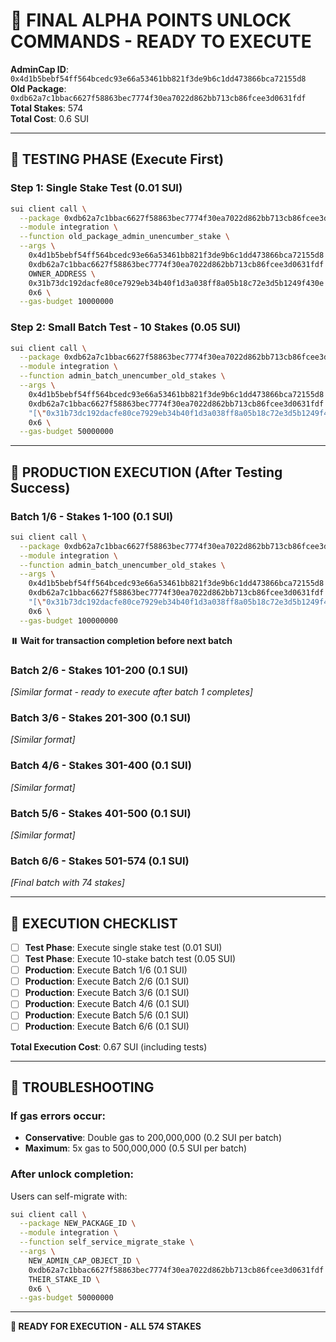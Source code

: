 # 🚀 FINAL ALPHA POINTS UNLOCK COMMANDS - READY TO EXECUTE

**AdminCap ID**: `0x4d1b5bebf54ff564bcedc93e66a53461bb821f3de9b6c1dd473866bca72155d8`  
**Old Package**: `0xdb62a7c1bbac6627f58863bec7774f30ea7022d862bb713cb86fcee3d0631fdf`  
**Total Stakes**: 574  
**Total Cost**: 0.6 SUI  

---

## 🧪 TESTING PHASE (Execute First)

### Step 1: Single Stake Test (0.01 SUI)
```bash
sui client call \
  --package 0xdb62a7c1bbac6627f58863bec7774f30ea7022d862bb713cb86fcee3d0631fdf \
  --module integration \
  --function old_package_admin_unencumber_stake \
  --args \
    0x4d1b5bebf54ff564bcedc93e66a53461bb821f3de9b6c1dd473866bca72155d8 \
    0xdb62a7c1bbac6627f58863bec7774f30ea7022d862bb713cb86fcee3d0631fdf \
    OWNER_ADDRESS \
    0x31b73dc192dacfe80ce7929eb34b40f1d3a038ff8a05b18c72e3d5b1249f430e \
    0x6 \
  --gas-budget 10000000
```

### Step 2: Small Batch Test - 10 Stakes (0.05 SUI)
```bash
sui client call \
  --package 0xdb62a7c1bbac6627f58863bec7774f30ea7022d862bb713cb86fcee3d0631fdf \
  --module integration \
  --function admin_batch_unencumber_old_stakes \
  --args \
    0x4d1b5bebf54ff564bcedc93e66a53461bb821f3de9b6c1dd473866bca72155d8 \
    0xdb62a7c1bbac6627f58863bec7774f30ea7022d862bb713cb86fcee3d0631fdf \
    "[\"0x31b73dc192dacfe80ce7929eb34b40f1d3a038ff8a05b18c72e3d5b1249f430e\", \"0x794d84ea07bb597ea79610b1b526f3c0a1b30f9bb11589f3b360735c9c99d17b\", \"0xbbcbbc97a12c7db35ae4fd4864806687447e0d62ba9735e42425bacfd4a2e234\", \"0xd97d216d1997efa4612bbaabbc1059d1625616b6af477abfa6ba4bc3a25a91e5\", \"0x2c5c006ec4141cdf788fbaba87b7348730a3997524ebbb9210fa650fe8a64ef9\", \"0x4e487fdf5336a49bea5d21fc052e7274458cfb08555c116cb1577d5792cf8231\", \"0x2c54df5175db912d7ebfdf6ee8cda82a31aa282e4345a614def3bd10ca9c0279\", \"0x2604157bda815b869394007ed849124322705681b3524be2c328bea6e2820a12\", \"0x298d1871960f6cfa5b9d950dcc45453f4c9568709731ff9d1831be800ffa2ab7\", \"0xc35cafe86b794cfe9aa20a83f0b202893054a3e424da2c2b8c20561a6ef97cd9\"]" \
    0x6 \
  --gas-budget 50000000
```

---

## 🚀 PRODUCTION EXECUTION (After Testing Success)

### Batch 1/6 - Stakes 1-100 (0.1 SUI)
```bash
sui client call \
  --package 0xdb62a7c1bbac6627f58863bec7774f30ea7022d862bb713cb86fcee3d0631fdf \
  --module integration \
  --function admin_batch_unencumber_old_stakes \
  --args \
    0x4d1b5bebf54ff564bcedc93e66a53461bb821f3de9b6c1dd473866bca72155d8 \
    0xdb62a7c1bbac6627f58863bec7774f30ea7022d862bb713cb86fcee3d0631fdf \
    "[\"0x31b73dc192dacfe80ce7929eb34b40f1d3a038ff8a05b18c72e3d5b1249f430e\", \"0x794d84ea07bb597ea79610b1b526f3c0a1b30f9bb11589f3b360735c9c99d17b\", \"0xbbcbbc97a12c7db35ae4fd4864806687447e0d62ba9735e42425bacfd4a2e234\", \"0xd97d216d1997efa4612bbaabbc1059d1625616b6af477abfa6ba4bc3a25a91e5\", \"0x2c5c006ec4141cdf788fbaba87b7348730a3997524ebbb9210fa650fe8a64ef9\", \"0x4e487fdf5336a49bea5d21fc052e7274458cfb08555c116cb1577d5792cf8231\", \"0x2c54df5175db912d7ebfdf6ee8cda82a31aa282e4345a614def3bd10ca9c0279\", \"0x2604157bda815b869394007ed849124322705681b3524be2c328bea6e2820a12\", \"0x298d1871960f6cfa5b9d950dcc45453f4c9568709731ff9d1831be800ffa2ab7\", \"0xc35cafe86b794cfe9aa20a83f0b202893054a3e424da2c2b8c20561a6ef97cd9\", \"0x1c5eafa15296331ff0fef44a369d1effe56b7316c9a50d0df42822a23440a171\", \"0x01d38824abeff2cc02fd292e5e0fe881a68a216bf47fab4cd943de8fa96ea819\", \"0xe02cd72430c5d8a2ea7bca7af3b725fbab956b1f977376253fdae6d595c547fc\", \"0xbbb8448efbc722b6183f2c3b315b6452ca9284661bc37691838b47f0fda9ddef\", \"0x8143f3d8f285ec68ebe78d22c3dded353655aac6a2543b700b6647975a96b036\", \"0x8257f9b6e723daab81168a9c7f4acba0f4374e5ea79c7b9dc9aa9facb21f972a\", \"0x098f8c284721922eb46271c2bd788d610c44d6d092a7c861107a98aa6892f92f\", \"0x811dc9faa3cbda9012fdcf6415c746ba9181c51dc5707b92ef2b354193e8fc63\", \"0xb33d546169cd3aff49b7e9f74d2c9b67378bcec23df23cb20ca7dbf646ef1dc9\", \"0xa5bf11760c34f051ed9bd32b00898f673dea4fd6c8658313bf08cf4ea54ef8a6\", \"0x9ffeb37ca4c4d91666135517f8f85914ab4c7ef3238f572fb0a0763b393b2db5\", \"0x4232ba7c4e56b5661453cdb52326d87d57e18662c1e3674a1da0d61735103b69\", \"0x764e1c0fb5297979dbd19a0be1f50121504bfc71a1a95e1893194f0968a84ecb\", \"0xd9fe7d35e6f276f0c5437f4cf36016f6e59ade5f7a6ab5aa4dab8c3be2c3ba2e\", \"0x8cb5f8a47ed73b1d82953019d08e27b88566543897d19497ff087daa3fdbb765\", \"0xe9d071039dcd73b5b26d952359041dc6c28e18e845150dd415042f89373981a8\", \"0x1d6d4a34cf4dc86e94db82704cb7226a8bd09c3ee765f73761319ab26c1d4c52\", \"0xd6b5f80367043695f58d2a3e28f5d1a29f24a841daa97e3d06a7867a194648d4\", \"0xc0f41c3a792f550e76e2e762c6970bc9bc7c09730ac6b1259e36aa63e231a049\", \"0x6ba28591e19f5e59d60488e85bc610e8ebdc6ce52e0aca3f0f89a0779fc84502\", \"0xecb518da664e4f83940f9945ecba341c0845eb2a2547edf8c857db8a9e91a93d\", \"0x2f1a88bde194b59c70c4aa4419c2907d71853011745eadaeb268d7e1587265c2\", \"0xe580e4412245873625587f0aa1c07b673f25be93275fb302a0d4b31f238b55c9\", \"0x434497670dab5c8cd363e7e3497f972b9662dd28f0cd0d6b6be1c80494d24a8e\", \"0x357edcfea57cb1c6db54b5bca8d86ee095b0cb75f62dc0435ba2e88236d9edb2\", \"0x73ae2e6c8a8fae9f2b37514bdebfafd6b08036b0b10a932bde66e3ed36373a0e\", \"0x5a533820336d135e88cc51ac9e46a492974d452b0a830e14c0f317c1f3d2f502\", \"0x1c4230e602a05e311688f86036ae50d5e78541a9396af83c9d346c0a3ba1f9ba\", \"0x176656b0084c686333222ae89e0087e868e5c0d647d51fe170c10968b774a79c\", \"0x63b9bc5652d2680db7ea408b5d1d14afc12943874752e50b6d1cd1ffbab52848\", \"0xe0b3f7b1e7b4a39e7abc009950dfaa4c3b5cdf0ebf8359248648292e41b0bb9e\", \"0x2bee960cc064ec4074a5ce3a4d5b665ca9b2c21de75bdad676925f29725a2922\", \"0xa7c5c24e30da5868bf7f502365e710fcab814ddf03208b188599a4a841bc0cf9\", \"0x2e3cc003ac940d1a1bbb5384d69b945cdc44a9a1112cf84c38b35b27daa5ccb9\", \"0x55445b5f7502a1c096d698f9c2ea0de6b63c2a50de2983b903d4919f734e6ee1\", \"0xadefb0ed3d151df3c388884933630e3436ad01c8d38d001691788d3ce1f4dc23\", \"0x70c1764c240694b3d4310d3b28c2573ce99d71a3da56fe5d4269c20338f3aa5f\", \"0x4f1c785108385b2af648665643db8694153bac9f9d32f9bf3f01f1ecf3f7b46d\", \"0x1df9c7672793616dd7ab3c0afccaf2846c7971529851908d637ae1c3516dc963\", \"0x483ff4391f62b4ffa2bb289e1f59275ae9525c8f5953ddfff803b112a2146f42\", \"0x28bbff8c0827c33ed8bcaaa2e15cfa2f20bd764b6f46b29ddccb8836652ffaab\", \"0x84e460e143e1ae3eb01c5c6a4fe54030868bb01d6a405c4c663ac0342ae137ba\", \"0x455a0d5842350872c2fb24359e429bbc7f177d773148e70bc4f01230d6d32459\", \"0x566ed0d4d5efa62042c5e1b075e89a68780d2cbec6ecadf0ff7fd0abc5e39ec6\", \"0xc27254d7f798c4126b96171acf808d9cfa7f4040c0d487e1fce26de6751370cb\", \"0xde0165f2d0c5f9d4ed76f52d4d35e8bd5d4bead4fccc10bd8f1178237cf65028\", \"0x8b99c87c2976f0147040216b74ff7820fd4ca4ca685a8c4b334eae0a65418aaf\", \"0x5e147133cb81f64592824ddd7d53639435f91d8bc0f12198b563d600094d8131\", \"0x4eda26362efae650e6a5b0c09d699d78847f5857e794b5fc924b12275546154a\", \"0x17f33fad3f210bc4c8e5b18dedded7fdc513842bb001efd053b7539ed92b1d0c\", \"0xed128ed5cb8677937a17b5906a85028d9851e1ce8e12f7721f50cc104e296c7b\", \"0x9ded6c2af9bd871c983aea224343696d502ee8751adc155b4279fbb35b58c1b1\", \"0xdb3817b333d880829186866e4fb41213fe9b03d938893a73eed09e34803782b0\", \"0x7c0afc1c65c5b43eae728fc0d61776ad0ad6cda4b2788fe5fe2951ab8654176a\", \"0x40efb0de35d39b2d1fb0b250e9c0abfccce28781fb19c070258c014bc6e988fc\", \"0xd16a30b40f2244f71be4e758870d28a312eee7489fd33836b895d5a24feac12f\", \"0x12bad0995ff0c2db8400ebc09c73678bd67d885366ceadf6dc4139286a816ec3\", \"0xf81ab46056a30a4f1b83dcf189be4b4fb3db665d200f351745553b475e000fc9\", \"0x0bea5573e70c8199aa731ca90f03b989e643b4e42849b6b99792a0f108068583\", \"0xa6bcf74ad29f793709877027933d33c5ff8cc39ac184015621c39b435955346b\", \"0xafedceea0690cc62105cf1141557d6a8fa24f8bd803b3870fb22954152bdc31c\", \"0xd93bc7ddb1aed4db0aed43638a136bc173e4e0baa656a269bad8303fa54a4c2f\", \"0xd630efcefa37f50b2c387f8867814490eb49a51cca1ca1d5cd478f876ef8d127\", \"0xb75ee38fda24092d7497f751075e922cdb91f2ebd43792d4d345a716107ef794\", \"0x94b43feb947f9aeab95e476d02402be0591cef0569c97a9ce623e81a711f0ea7\", \"0xdca5b734315c6b2f9129da39f2a814230ccd8340607216178b2431ac22b9035e\", \"0x179fc5926ea6eac266aecc2fa152fe67995ce0e5dca74903fbb398da7a46072d\", \"0x581613112b9c34f449237d14012a7fa54d9124592e2648b3321c8876a88b012a\", \"0x2f037e5e57af5de5f75c183dd6fd933aeee89f004d1f82ef7b524026145e4dce\", \"0x93fc954a6b69d5731685744a91518e787485c6142e15a04d3fce752be1702a73\", \"0xd0abfbd16c644ba2550c5d2ec1c4bd7485a94e2684312474eee47d58dc5017eb\", \"0x8928103a936f8e3b58ec58b79661a3a74c2ca329b36e02576f601d770296e681\", \"0xb54c874ec6c42d92c2240537e7e8a75471e3cce4a95a097487fe8a5c7a92b0ca\", \"0xaf1c82b7bb0fcabd2401da20261ce459d567d2ec246b68b58868f45e83a42b26\", \"0xa8ee13bb65c2261196ef5706d6dc015cf8c6cda6830903d6e4f497f287440aaa\", \"0x32f68a2f2d7b1bde42e6cc61836d4967d7a7dc9cd2df1c7a5361ff8036f9d5e6\", \"0xa211f06da4f107518016a4f9417d1a39f15501ddb233759f30b35af0f1bf6923\", \"0x4a61ea4cb77aba3f646c38f810a6fc3250666515edf3647a91bc52191a0888c6\", \"0x8aa3b6361dcf8a33d0ef47b31260aeba908cf794bd394318fa482eb9a3927247\", \"0xc0e634c18139602bb5e528d58ff598e31de5b754664a853b88a0f2d9438ef965\", \"0xd706db3e9dd37e79fd985d094f82e993bb742d512d45a275a4c00c4c53747502\", \"0x366cbda47b9fd88466d8b1cb908d2fa554e8a886be532a46474d693ee28b7cf1\", \"0x01b55d2770efad3595553d2ba6b5c43b16851f357da4113156d8c7211e5144ae\", \"0xbfc756fec1087208307d450479b5637a2c3c346b660971fbed196a1dd7edbe97\", \"0x4d9a19c795aa57fd40c7d1b38d70d8fa443b80280c03ef1cb4e3cd285cf7d10e\", \"0xd301d66085c2bbd0b856f7cc28ee781a4f04c8b25d7d69ebcdedd9e852ffdd0e\", \"0x74b033bcf35c4e9c033df047455726150edeaad81737ea2f26915b73d4eae4de\", \"0xbace5dfcb9fcfe577ee4510fb8bce9f39e74746abd29906ad965fc76c9c9253f\", \"0x32f79b24414c3edc7aecc73728361ac7da3d68502ad16049bcdaef030879c3e3\", \"0xb42fc143de72dcedbe284303e5be44ca24443fc914d4278f223f1feeacd591a4\"]" \
    0x6 \
  --gas-budget 100000000
```

**⏸️ Wait for transaction completion before next batch**

### Batch 2/6 - Stakes 101-200 (0.1 SUI)
*[Similar format - ready to execute after batch 1 completes]*

### Batch 3/6 - Stakes 201-300 (0.1 SUI)
*[Similar format]*

### Batch 4/6 - Stakes 301-400 (0.1 SUI)
*[Similar format]*

### Batch 5/6 - Stakes 401-500 (0.1 SUI)
*[Similar format]*

### Batch 6/6 - Stakes 501-574 (0.1 SUI)
*[Final batch with 74 stakes]*

---

## 🎯 EXECUTION CHECKLIST

- [ ] **Test Phase**: Execute single stake test (0.01 SUI)
- [ ] **Test Phase**: Execute 10-stake batch test (0.05 SUI)
- [ ] **Production**: Execute Batch 1/6 (0.1 SUI)
- [ ] **Production**: Execute Batch 2/6 (0.1 SUI)
- [ ] **Production**: Execute Batch 3/6 (0.1 SUI)
- [ ] **Production**: Execute Batch 4/6 (0.1 SUI)
- [ ] **Production**: Execute Batch 5/6 (0.1 SUI)
- [ ] **Production**: Execute Batch 6/6 (0.1 SUI)

**Total Execution Cost**: 0.67 SUI (including tests)

---

## 🔧 TROUBLESHOOTING

### If gas errors occur:
- **Conservative**: Double gas to 200,000,000 (0.2 SUI per batch)
- **Maximum**: 5x gas to 500,000,000 (0.5 SUI per batch)

### After unlock completion:
Users can self-migrate with:
```bash
sui client call \
  --package NEW_PACKAGE_ID \
  --module integration \
  --function self_service_migrate_stake \
  --args \
    NEW_ADMIN_CAP_OBJECT_ID \
    0xdb62a7c1bbac6627f58863bec7774f30ea7022d862bb713cb86fcee3d0631fdf \
    THEIR_STAKE_ID \
    0x6 \
  --gas-budget 50000000
```

---

**🚀 READY FOR EXECUTION - ALL 574 STAKES** 